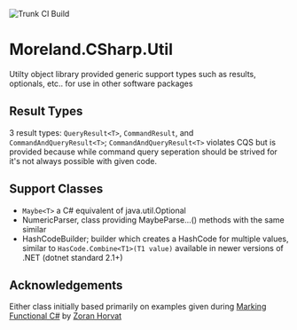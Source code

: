 ![Trunk CI Build](https://github.com/tsmoreland/Util/workflows/Trunk%20CI%20Build/badge.svg)

# Moreland.CSharp.Util

Utilty object library provided generic support types such as results, optionals, etc.. for use in other software packages

## Result Types

3 result types: ```QueryResult<T>```, ```CommandResult```, and ```CommandAndQueryResult<T>```; ```CommandAndQueryResult<T>``` violates CQS but is provided because while command query seperation should be strived for it's not always possible with given code.

## Support Classes

- ```Maybe<T>``` a C# equivalent of java.util.Optional<T>
- NumericParser, class providing MaybeParse...() methods with the same similar 
- HashCodeBuilder; builder which creates a HashCode for multiple values, similar to ```HasCode.Combine<T1>(T1 value)``` available in newer versions of .NET (dotnet standard 2.1+)

## Acknowledgements

Either class initially based primarily on examples given during [Marking Functional C#](https://app.pluralsight.com/library/courses/making-functional-csharp)
by [Zoran Horvat](http://twitter.com/zoranh75)
